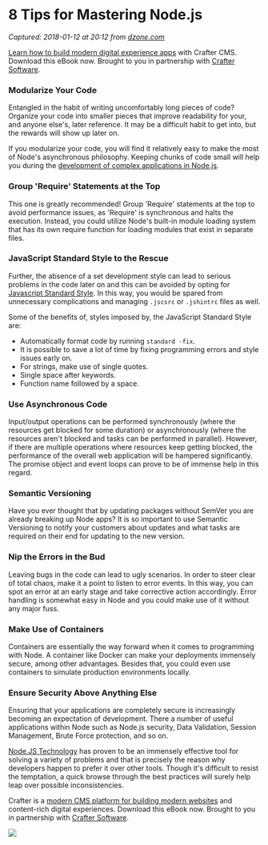 # 8 Tips for Mastering Node.js

_Captured: 2018-01-12 at 20:12 from [dzone.com](https://dzone.com/articles/8-valuable-tips-to-master-best-code-practices-in-n?edition=352102&utm_source=Daily%20Digest&utm_medium=email&utm_campaign=Daily%20Digest%202018-01-11)_

[Learn how to build modern digital experience apps](https://dzone.com/go?i=190130&u=http%3A%2F%2Fwww.craftersoftware.com%2Fresources%2Flp%3Fid%3D%2Fmodern-web-dev-with-java%26t%3Deb) with Crafter CMS. Download this eBook now. Brought to you in partnership with [Crafter Software](https://dzone.com/go?i=190130&u=http%3A%2F%2Fwww.craftersoftware.com%2Fresources%2Flp%3Fid%3D%2Fmodern-web-dev-with-java%26t%3Deb).

### **Modularize Your Code**

Entangled in the habit of writing uncomfortably long pieces of code? Organize your code into smaller pieces that improve readability for your, and anyone else's, later reference. It may be a difficult habit to get into, but the rewards will show up later on.

If you modularize your code, you will find it relatively easy to make the most of Node's asynchronous philosophy. Keeping chunks of code small will help you during the [development of complex applications in Node.js](https://www.solutionanalysts.com/nodejs-development-services/).

### **Group 'Require' Statements at the Top**

This one is greatly recommended! Group 'Require' statements at the top to avoid performance issues, as 'Require' is synchronous and halts the execution. Instead, you could utilize Node's built-in module loading system that has its own require function for loading modules that exist in separate files.

### **JavaScript Standard Style to the Rescue**

Further, the absence of a set development style can lead to serious problems in the code later on and this can be avoided by opting for [Javascript Standard Style](https://standardjs.com/). In this way, you would be spared from unnecessary complications and managing `.jscsrc` or `.jshintrc` files as well.

Some of the benefits of, styles imposed by, the JavaScript Standard Style are:

  * Automatically format code by running `standard -fix`.
  * It is possible to save a lot of time by fixing programming errors and style issues early on.
  * For strings, make use of single quotes.
  * Single space after keywords.
  * Function name followed by a space.

### **Use Asynchronous Code**

Input/output operations can be performed synchronously (where the resources get blocked for some duration) or asynchronously (where the resources aren't blocked and tasks can be performed in parallel). However, if there are multiple operations where resources keep getting blocked, the performance of the overall web application will be hampered significantly. The promise object and event loops can prove to be of immense help in this regard.

### **Semantic Versioning**

Have you ever thought that by updating packages without SemVer you are already breaking up Node apps? It is so important to use Semantic Versioning to notify your customers about updates and what tasks are required on their end for updating to the new version.

### **Nip the Errors in the Bud**

Leaving bugs in the code can lead to ugly scenarios. In order to steer clear of total chaos, make it a point to listen to error events. In this way, you can spot an error at an early stage and take corrective action accordingly. Error handling is somewhat easy in Node and you could make use of it without any major fuss.

### **Make Use of Containers**

Containers are essentially the way forward when it comes to programming with Node. A container like Docker can make your deployments immensely secure, among other advantages. Besides that, you could even use containers to simulate production environments locally.

### **Ensure Security Above Anything Else**

Ensuring that your applications are completely secure is increasingly becoming an expectation of development. There a number of useful applications within Node such as Node.js security, Data Validation, Session Management, Brute Force protection, and so on.

[Node.JS Technology](https://www.solutionanalysts.com/nodejs-development-services/) has proven to be an immensely effective tool for solving a variety of problems and that is precisely the reason why developers happen to prefer it over other tools. Though it's difficult to resist the temptation, a quick browse through the best practices will surely help leap over possible inconsistencies.

Crafter is a [modern CMS platform for building modern websites](https://dzone.com/go?i=190131&u=http%3A%2F%2Fwww.craftersoftware.com%2Fresources%2Flp%3Fid%3D%2Fmodern-web-dev-with-java%26t%3Deb) and content-rich digital experiences. Download this eBook now. Brought to you in partnership with [Crafter Software](https://dzone.com/go?i=190131&u=http%3A%2F%2Fwww.craftersoftware.com%2Fresources%2Flp%3Fid%3D%2Fmodern-web-dev-with-java%26t%3Deb).

![](https://dz2cdn1.dzone.com/storage/rc-covers/7391100-dzone-aicover.jpg)
